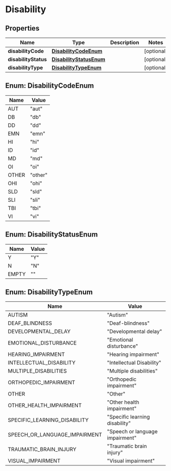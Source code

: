 

# Disability


## Properties

| Name | Type | Description | Notes |
|------------ | ------------- | ------------- | -------------|
|**disabilityCode** | [**DisabilityCodeEnum**](#DisabilityCodeEnum) |  |  [optional] |
|**disabilityStatus** | [**DisabilityStatusEnum**](#DisabilityStatusEnum) |  |  [optional] |
|**disabilityType** | [**DisabilityTypeEnum**](#DisabilityTypeEnum) |  |  [optional] |



## Enum: DisabilityCodeEnum

| Name | Value |
|---- | -----|
| AUT | &quot;aut&quot; |
| DB | &quot;db&quot; |
| DD | &quot;dd&quot; |
| EMN | &quot;emn&quot; |
| HI | &quot;hi&quot; |
| ID | &quot;id&quot; |
| MD | &quot;md&quot; |
| OI | &quot;oi&quot; |
| OTHER | &quot;other&quot; |
| OHI | &quot;ohi&quot; |
| SLD | &quot;sld&quot; |
| SLI | &quot;sli&quot; |
| TBI | &quot;tbi&quot; |
| VI | &quot;vi&quot; |



## Enum: DisabilityStatusEnum

| Name | Value |
|---- | -----|
| Y | &quot;Y&quot; |
| N | &quot;N&quot; |
| EMPTY | &quot;&quot; |



## Enum: DisabilityTypeEnum

| Name | Value |
|---- | -----|
| AUTISM | &quot;Autism&quot; |
| DEAF_BLINDNESS | &quot;Deaf-blindness&quot; |
| DEVELOPMENTAL_DELAY | &quot;Developmental delay&quot; |
| EMOTIONAL_DISTURBANCE | &quot;Emotional disturbance&quot; |
| HEARING_IMPAIRMENT | &quot;Hearing impairment&quot; |
| INTELLECTUAL_DISABILITY | &quot;Intellectual Disability&quot; |
| MULTIPLE_DISABILITIES | &quot;Multiple disabilities&quot; |
| ORTHOPEDIC_IMPAIRMENT | &quot;Orthopedic impairment&quot; |
| OTHER | &quot;Other&quot; |
| OTHER_HEALTH_IMPAIRMENT | &quot;Other health impairment&quot; |
| SPECIFIC_LEARNING_DISABILITY | &quot;Specific learning disability&quot; |
| SPEECH_OR_LANGUAGE_IMPAIRMENT | &quot;Speech or language impairment&quot; |
| TRAUMATIC_BRAIN_INJURY | &quot;Traumatic brain injury&quot; |
| VISUAL_IMPAIRMENT | &quot;Visual impairment&quot; |



